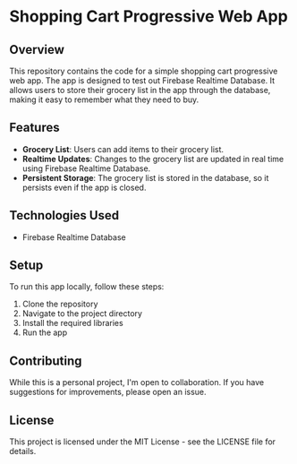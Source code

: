 # Shopping Cart Progressive Web App

## Overview

This repository contains the code for a simple shopping cart progressive web app. The app is designed to test out Firebase Realtime Database. It allows users to store their grocery list in the app through the database, making it easy to remember what they need to buy.

## Features

- **Grocery List**: Users can add items to their grocery list.
- **Realtime Updates**: Changes to the grocery list are updated in real time using Firebase Realtime Database.
- **Persistent Storage**: The grocery list is stored in the database, so it persists even if the app is closed.

## Technologies Used

- Firebase Realtime Database

## Setup

To run this app locally, follow these steps:

1. Clone the repository
2. Navigate to the project directory
3. Install the required libraries
4. Run the app

## Contributing

While this is a personal project, I'm open to collaboration. If you have suggestions for improvements, please open an issue.

## License

This project is licensed under the MIT License - see the LICENSE file for details.

<br>
